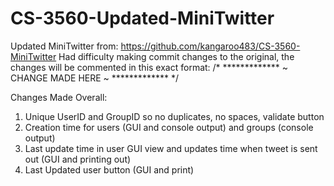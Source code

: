# CS-3560-Updated-MiniTwitter

Updated MiniTwitter from: https://github.com/kangaroo483/CS-3560-MiniTwitter
Had difficulty making commit changes to the original, the changes will be commented in this exact format: 
/* ************* ~ CHANGE MADE HERE ~ ************* */

Changes Made Overall: 
1. Unique UserID and GroupID so no duplicates, no spaces, validate button 
2. Creation time for users (GUI and console output) and groups (console output)
3. Last update time in user GUI view and updates time when tweet is sent out (GUI and printing out) 
4. Last Updated user button (GUI and print)
